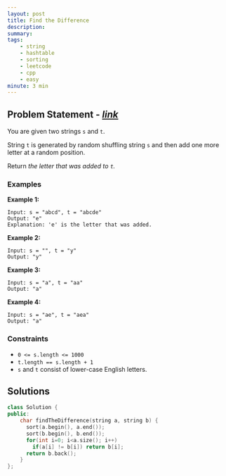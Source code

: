 ```yaml
---
layout: post
title: Find the Difference
description: 
summary:
tags:
    - string
    - hashtable
    - sorting
    - leetcode
    - cpp
    - easy
minute: 3 min
---
```


## Problem Statement - [*link*](https://leetcode.com/problems/find-the-difference)  
You are given two strings `s` and `t`.

String `t` is generated by random shuffling string `s` and then add one more letter at a random position.

Return *the letter that was added to `t`.*

### Examples

**Example 1:**    
```
Input: s = "abcd", t = "abcde"
Output: "e"
Explanation: 'e' is the letter that was added.
```

**Example 2:**   
```
Input: s = "", t = "y"
Output: "y"
```

**Example 3:**   
```
Input: s = "a", t = "aa"
Output: "a"
```

**Example 4:**   
```
Input: s = "ae", t = "aea"
Output: "a"
```

### Constraints
+ `0 <= s.length <= 1000`
+ `t.length == s.length + 1`
+ `s` and `t` consist of lower-case English letters.

## Solutions

```cpp
class Solution {
public:
    char findTheDifference(string a, string b) {
      sort(a.begin(), a.end());
      sort(b.begin(), b.end());
      for(int i=0; i<a.size(); i++)
        if(a[i] != b[i]) return b[i];
      return b.back();
    }
};
```

